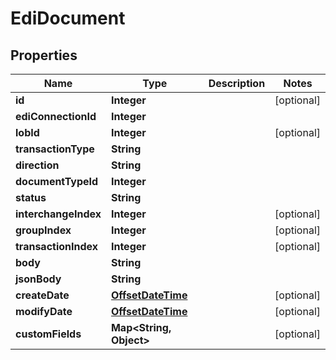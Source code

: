 
# EdiDocument

## Properties
Name | Type | Description | Notes
------------ | ------------- | ------------- | -------------
**id** | **Integer** |  |  [optional]
**ediConnectionId** | **Integer** |  | 
**lobId** | **Integer** |  |  [optional]
**transactionType** | **String** |  | 
**direction** | **String** |  | 
**documentTypeId** | **Integer** |  | 
**status** | **String** |  | 
**interchangeIndex** | **Integer** |  |  [optional]
**groupIndex** | **Integer** |  |  [optional]
**transactionIndex** | **Integer** |  |  [optional]
**body** | **String** |  | 
**jsonBody** | **String** |  | 
**createDate** | [**OffsetDateTime**](OffsetDateTime.md) |  |  [optional]
**modifyDate** | [**OffsetDateTime**](OffsetDateTime.md) |  |  [optional]
**customFields** | **Map&lt;String, Object&gt;** |  |  [optional]




